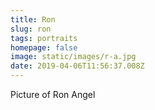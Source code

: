 ```yaml
---
title: Ron
slug: ron
tags: portraits
homepage: false
image: static/images/r-a.jpg
date: 2019-04-06T11:56:37.008Z
---
```

Picture of Ron Angel

